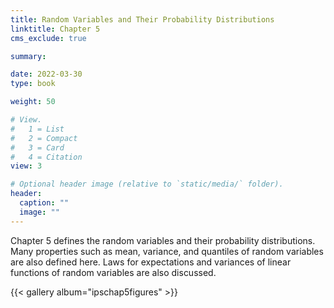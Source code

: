 ```yaml
---
title: Random Variables and Their Probability Distributions
linktitle: Chapter 5
cms_exclude: true

summary: 

date: 2022-03-30
type: book

weight: 50

# View.
#   1 = List
#   2 = Compact
#   3 = Card
#   4 = Citation
view: 3

# Optional header image (relative to `static/media/` folder).
header:
  caption: ""
  image: ""
---
```

<p>
Chapter 5 defines the random variables and their probability distributions. Many properties such as mean, variance, and quantiles of random variables are also defined here. Laws for expectations and variances of linear functions of random variables are also discussed. 
<p>


{{< gallery album="ipschap5figures" >}}
	
